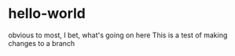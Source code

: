 # hello-world
obvious to most, I bet, what's going on here
This is a test of making changes to a branch
